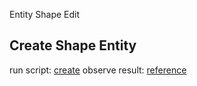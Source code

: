 Entity Shape Edit

## Create Shape Entity
 run script: [create](./create.js)
 observe result: [reference](.create.png)

 
